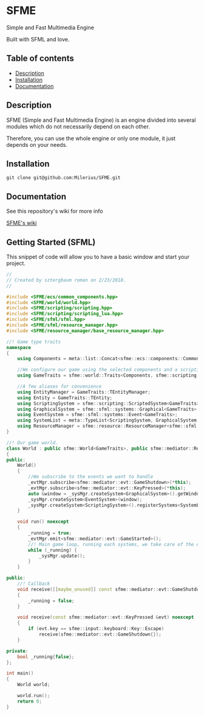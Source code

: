 # SFME
Simple and Fast Multimedia Engine

Built with SFML and love.

## Table of contents

 - [Description](#description)
 - [Installation](#install)
 - [Documentation](#doc)


## Description<a name="description"></a>

SFME (Simple and Fast Multimedia Engine) is an engine divided into several modules which do not necessarily depend on each other.
 
Therefore, you can use the whole engine or only one module, it just depends on your needs.


## Installation<a name="install"></a>

```git clone git@github.com:Milerius/SFME.git```


## Documentation<a name="doc"></a>

See this repository's wiki for more info

[SFME's wiki](https://github.com/Milerius/SFME/wiki)

## Getting Started (SFML)
This snippet of code will allow you to have a basic window and start your project.

```cpp
//
// Created by sztergbaum roman on 2/23/2018.
//

#include <SFME/ecs/common_components.hpp>
#include <SFME/world/world.hpp>
#include <SFME/scripting/scripting.hpp>
#include <SFME/scripting/scripting_lua.hpp>
#include <SFME/sfml/sfml.hpp>
#include <SFME/sfml/resource_manager.hpp>
#include <SFME/resource_manager/base_resource_manager.hpp>

//! Game type traits
namespace
{
    using Components = meta::list::Concat<sfme::ecs::components::CommonComponents, sfme::sfml::components::CommonComponents>;

    //We configure our game using the selected components and a scripting language.
    using GameTraits = sfme::world::Traits<Components, sfme::scripting::LuaSystem>;

    //A few aliases for convenience
    using EntityManager = GameTraits::TEntityManager;
    using Entity = GameTraits::TEntity;
    using ScriptingSystem = sfme::scripting::ScriptedSystem<GameTraits>;
    using GraphicalSystem = sfme::sfml::systems::Graphical<GameTraits>;
    using EventSystem = sfme::sfml::systems::Event<GameTraits>;
    using SystemList = meta::TypeList<ScriptingSystem, GraphicalSystem, EventSystem>;
    using ResourceManager = sfme::resource::ResourceManager<sfme::sfml::ResourceManager, std::string>;
}

//! Our game world.
class World : public sfme::World<GameTraits>, public sfme::mediator::Receiver<World>
{
public:
    World()
    {
        //We subscribe to the events we want to handle
        _evtMgr.subscribe<sfme::mediator::evt::GameShutdown>(*this);
        _evtMgr.subscribe<sfme::mediator::evt::KeyPressed>(*this);
        auto &window = _sysMgr.createSystem<GraphicalSystem>().getWindow();
        _sysMgr.createSystem<EventSystem>(window);
        _sysMgr.createSystem<ScriptingSystem>().registerSystems<SystemList>(_sysMgr);
    }

    void run() noexcept
    {
        _running = true;
        _evtMgr.emit<sfme::mediator::evt::GameStarted>();
        //! Main game loop, running each systems, we take care of the deltaTime for you
        while (_running) {
            _sysMgr.update();
        }
    }

public:
    //! Callback
    void receive([[maybe_unused]] const sfme::mediator::evt::GameShutdown &evt) noexcept
    {
        _running = false;
    }

    void receive(const sfme::mediator::evt::KeyPressed &evt) noexcept
    {
        if (evt.key == sfme::input::keyboard::Key::Escape)
            receive(sfme::mediator::evt::GameShutdown{});
    }

private:
    bool _running{false};
};

int main()
{
    World world;

    world.run();
    return 0;
}
```
